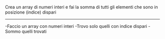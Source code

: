 Crea un array di numeri interi e fai la somma di tutti gli elementi che sono in posizione (indice) dispari

-------------------------------------------------------

-Faccio un array con numeri interi
-Trovo solo quelli con indice dispari
-Sommo quelli trovati